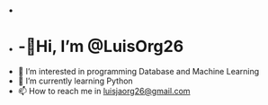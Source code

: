 - 
- <h1>-👋Hi, I’m @LuisOrg26</h1>
- 👀 I’m interested in programming Database and Machine Learning
- 🌱 I’m currently learning Python
- 📫 How to reach me in luisjaorg26@gmail.com

<!---
LuisOrg26/LuisOrg26 is a ✨ special ✨ repository because its `README.md` (this file) appears on your GitHub profile.
You can click the Preview link to take a look at your changes.
--->

